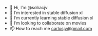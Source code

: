 - 👋 Hi, I’m @solracjv
- 👀 I’m interested in stable diffusion xl
- 🌱 I’m currently learning stable diffusion xl
- 💞️ I’m looking to collaborate on movies
- 📫 How to reach me carlosjv@gmail.com
  

<!---
solracjv/solracjv is a ✨ special ✨ repository because its `README.md` (this file) appears on your GitHub profile.
You can click the Preview link to take a look at your changes.
--->
